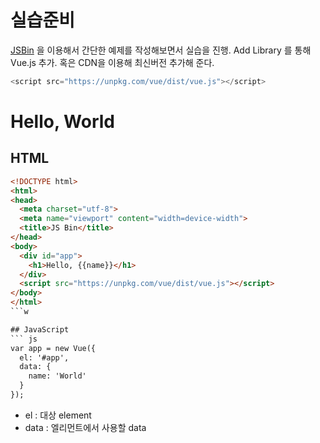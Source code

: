 # 실습준비
[JSBin](http://jsbin.com/) 을 이용해서 간단한 예제를 작성해보면서 실습을 진행. Add Library 를 통해 Vue.js 추가. 혹은 CDN을 이용해 최신버전 추가해 준다.
``` js
<script src="https://unpkg.com/vue/dist/vue.js"></script> 
```

# Hello, World
## HTML
``` html
<!DOCTYPE html>
<html>
<head>
  <meta charset="utf-8">
  <meta name="viewport" content="width=device-width">
  <title>JS Bin</title>
</head>
<body>
  <div id="app">
    <h1>Hello, {{name}}</h1>
  </div>
  <script src="https://unpkg.com/vue/dist/vue.js"></script>
</body>
</html>
```w

## JavaScript
``` js
var app = new Vue({
  el: '#app', 
  data: {
    name: 'World'
  }
});
```

* el : 대상 element
* data : 엘리먼트에서 사용할 data

